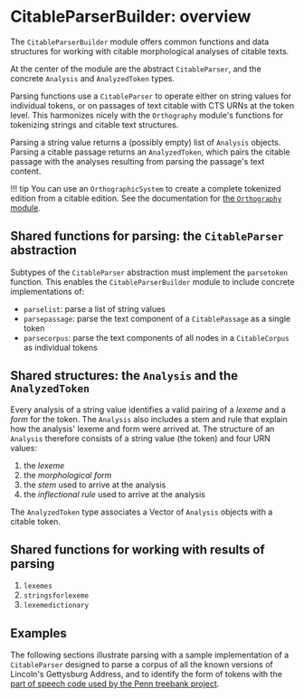 # CitableParserBuilder:  overview

The `CitableParserBuilder` module offers common functions and data structures for working with citable morphological analyses of citable texts.  

At the center of the module are the abstract `CitableParser`, and the concrete `Analysis` and `AnalyzedToken` types. 

Parsing functions use a `CitableParser` to operate either on string values for individual tokens, or on passages of text citable with CTS URNs at the token level.  This harmonizes nicely with the `Orthography` module's functions for tokenizing strings and citable text structures.

Parsing a string value returns a (possibly empty) list of `Analysis` objects.  Parsing a citable passage returns an `AnalyzedToken`, which pairs the citable passage with the analyses resulting from parsing the passage's text content.


!!! tip
    You can use an `OrthographicSystem` to create a complete tokenized edition from a citable edition. See the documentation for [the `Orthography` module](https://hcmid.github.io/Orthography.jl/stable/guide/corpora/).



## Shared functions for parsing: the `CitableParser` abstraction

Subtypes of the `CitableParser` abstraction must implement the `parsetoken` function.  This enables the `CitableParserBuilder` module to include concrete implementations of:

- `parselist`: parse a list of string values
- `parsepassage`: parse the text component of a `CitablePassage` as a single token
- `parsecorpus`: parse the text components of all nodes in a `CitableCorpus` as individual tokens



## Shared structures: the `Analysis` and the `AnalyzedToken` 

Every analysis of a string value identifies a valid pairing of a *lexeme* and a *form* for the token.  The `Analysis` also includes a stem and rule that explain how the analysis' lexeme and form were arrived at.  The structure of an `Analysis` therefore consists of a string value (the token) and four URN values:

1. the *lexeme*
2. the *morphological form*
3. the *stem* used to arrive at the analysis
4. the *inflectional rule* used to arrive at the analysis

The `AnalyzedToken` type associates a Vector of `Analysis` objects with a citable token.


## Shared functions for working with results of parsing

1. `lexemes` 
1. `stringsforlexeme` 
1. `lexemedictionary`

## Examples

The following sections illustrate parsing with a sample implementation of a `CitableParser` designed to parse a corpus of all the known versions of Lincoln's Gettysburg Address, and to identify the form of tokens with the [part of speech code used by the Penn treebank project](https://www.ling.upenn.edu/courses/Fall_2003/ling001/penn_treebank_pos.html).


